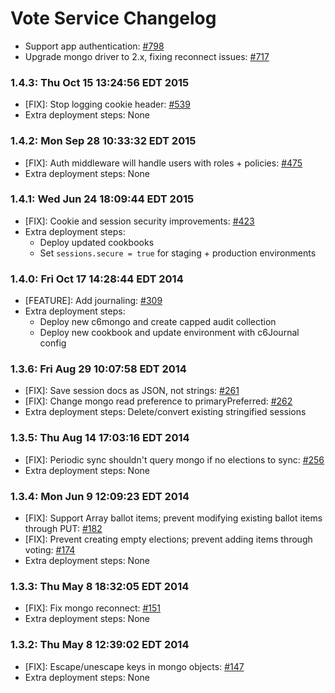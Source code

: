 # Vote Service Changelog

* Support app authentication: [#798](https://github.com/cinema6/cwrx/pull/798)
* Upgrade mongo driver to 2.x, fixing reconnect issues: [#717](https://github.com/cinema6/cwrx/pull/717)

### 1.4.3: Thu Oct 15 13:24:56 EDT 2015
* [FIX]: Stop logging cookie header: [#539](https://github.com/cinema6/cwrx/issues/539)
* Extra deployment steps: None

### 1.4.2: Mon Sep 28 10:33:32 EDT 2015
* [FIX]: Auth middleware will handle users with roles + policies: [#475](https://github.com/cinema6/cwrx/pull/475)
* Extra deployment steps: None

### 1.4.1: Wed Jun 24 18:09:44 EDT 2015
* [FIX]: Cookie and session security improvements: [#423](https://github.com/cinema6/cwrx/pull/423)
* Extra deployment steps:
    * Deploy updated cookbooks
    * Set `sessions.secure = true` for staging + production environments

### 1.4.0: Fri Oct 17 14:28:44 EDT 2014
* [FEATURE]: Add journaling: [#309](https://github.com/cinema6/cwrx/pull/309)
* Extra deployment steps:
    * Deploy new c6mongo and create capped audit collection
    * Deploy new cookbook and update environment with c6Journal config

### 1.3.6: Fri Aug 29 10:07:58 EDT 2014
* [FIX]: Save session docs as JSON, not strings: [#261](https://github.com/cinema6/cwrx/pull/261)
* [FIX]: Change mongo read preference to primaryPreferred: [#262](https://github.com/cinema6/cwrx/pull/262)
* Extra deployment steps: Delete/convert existing stringified sessions

### 1.3.5: Thu Aug 14 17:03:16 EDT 2014
* [FIX]: Periodic sync shouldn't query mongo if no elections to sync: [#256](https://github.com/cinema6/cwrx/pull/256)
* Extra deployment steps: None

### 1.3.4: Mon Jun  9 12:09:23 EDT 2014
* [FIX]: Support Array ballot items; prevent modifying existing ballot items through PUT: [#182](https://github.com/cinema6/cwrx/pull/182)
* [FIX]: Prevent creating empty elections; prevent adding items through voting: [#174](https://github.com/cinema6/cwrx/pull/174)
* Extra deployment steps: None

### 1.3.3: Thu May  8 18:32:05 EDT 2014
* [FIX]: Fix mongo reconnect: [#151](https://github.com/cinema6/cwrx/pull/151)
* Extra deployment steps: None

### 1.3.2: Thu May  8 12:39:02 EDT 2014
* [FIX]: Escape/unescape keys in mongo objects: [#147](https://github.com/cinema6/cwrx/pull/147)
* Extra deployment steps: None

